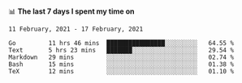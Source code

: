 <!--
### Hi there 👋

- 🤔 I was learning formal verification with Coq formally, but want to **build things** now.
- 😬 I am broadly interested in **computer systems** and **programming languages** (just a beginner 🥺).
- 🤩 (I hope I can) code for fun!

<img src="https://github-readme-stats.vercel.app/api?username=xxchan&show_icons=true&icon_color=0366d6&text_color=24292e&bg_color=ffffff&hide_title=true" />

---
-->


📊 **The last 7 days I spent my time on** 

<!--START_SECTION:waka-->
```text
11 February, 2021 - 17 February, 2021

Go         11 hrs 46 mins  ████████████████░░░░░░░░░   64.55 % 
Text       5 hrs 23 mins   ███████░░░░░░░░░░░░░░░░░░   29.54 % 
Markdown   29 mins         ░░░░░░░░░░░░░░░░░░░░░░░░░   02.74 % 
Bash       15 mins         ░░░░░░░░░░░░░░░░░░░░░░░░░   01.38 % 
TeX        12 mins         ░░░░░░░░░░░░░░░░░░░░░░░░░   01.10 %
```
<!--END_SECTION:waka-->

<!--
**xxchan/xxchan** is a ✨ _special_ ✨ repository because its `README.md` (this file) appears on your GitHub profile.

Here are some ideas to get you started:

- 🔭 I’m currently working on ...
- 🌱 I’m currently learning ...
- 👯 I’m looking to collaborate on ...
- 🤔 I’m looking for help with ...
- 💬 Ask me about ...
- 📫 How to reach me: ...
- 😄 Pronouns: ...
- ⚡ Fun fact: ...
-->
